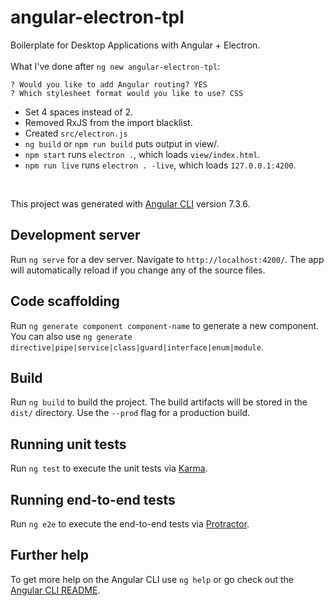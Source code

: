 # angular-electron-tpl

Boilerplate for Desktop Applications with Angular + Electron. 
<br> <br>
What I've done after ```ng new angular-electron-tpl```: 

```
? Would you like to add Angular routing? YES
? Which stylesheet format would you like to use? CSS
```
* Set 4 spaces instead of 2.
* Removed RxJS from the import blacklist.
* Created ```src/electron.js```
* ```ng build``` or ```npm run build``` puts output in view/.
* ```npm start``` runs ```electron .```, which loads ```view/index.html```.
* ```npm run live``` runs ```electron . -live```, which loads ```127.0.0.1:4200```.
<br> 

This project was generated with [Angular CLI](https://github.com/angular/angular-cli) version 7.3.6.

## Development server

Run `ng serve` for a dev server. Navigate to `http://localhost:4200/`. The app will automatically reload if you change any of the source files.

## Code scaffolding

Run `ng generate component component-name` to generate a new component. You can also use `ng generate directive|pipe|service|class|guard|interface|enum|module`.

## Build

Run `ng build` to build the project. The build artifacts will be stored in the `dist/` directory. Use the `--prod` flag for a production build.

## Running unit tests

Run `ng test` to execute the unit tests via [Karma](https://karma-runner.github.io).

## Running end-to-end tests

Run `ng e2e` to execute the end-to-end tests via [Protractor](http://www.protractortest.org/).

## Further help

To get more help on the Angular CLI use `ng help` or go check out the [Angular CLI README](https://github.com/angular/angular-cli/blob/master/README.md).
